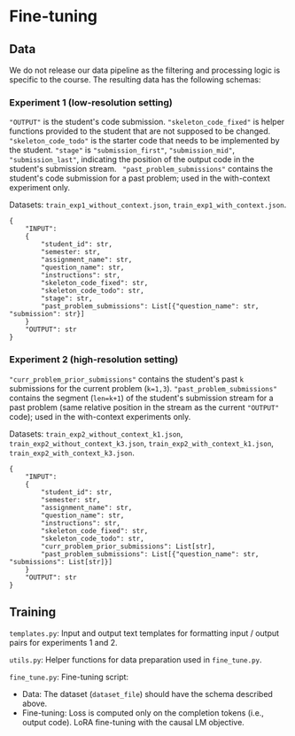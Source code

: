 # Fine-tuning

## Data

We do not release our data pipeline as the filtering and processing logic is specific to the course. The resulting data has the following schemas:

### **Experiment 1** (low-resolution setting)
`"OUTPUT"` is the student's code submission. `"skeleton_code_fixed"` is helper functions provided to the student that are not supposed to be changed. `"skeleton_code_todo"` is the starter code that needs to be implemented by the student. `"stage"` is `"submission_first"`, `"submission_mid"`, `"submission_last"`, indicating the position of the output code in the student's submission stream. ` "past_problem_submissions"` contains the student's code submission for a past problem; used in the with-context experiment only.

Datasets: `train_exp1_without_context.json`, `train_exp1_with_context.json`.
```
{
    "INPUT":
    {
        "student_id": str,
        "semester: str,
        "assignment_name": str,
        "question_name": str,
        "instructions": str,
        "skeleton_code_fixed": str,
        "skeleton_code_todo": str,
        "stage": str,
        "past_problem_submissions": List[{"question_name": str, "submission": str}]
    }
    "OUTPUT": str
}
```

### **Experiment 2** (high-resolution setting)
`"curr_problem_prior_submissions"` contains the student's past `k` submissions for the current problem (`k=1,3`). `"past_problem_submissions"` contains the segment (`len=k+1`) of the student's submission stream for a past problem (same relative position in the stream as the current `"OUTPUT"` code); used in the with-context experiments only.

Datasets: `train_exp2_without_context_k1.json`, `train_exp2_without_context_k3.json`, `train_exp2_with_context_k1.json`, `train_exp2_with_context_k3.json`. 

```
{
    "INPUT":
    {
        "student_id": str,
        "semester: str,
        "assignment_name": str,
        "question_name": str,
        "instructions": str,
        "skeleton_code_fixed": str,
        "skeleton_code_todo": str,
        "curr_problem_prior_submissions": List[str],
        "past_problem_submissions": List[{"question_name": str, "submissions": List[str]}]
    }
    "OUTPUT": str
}
```

## Training

`templates.py`: Input and output text templates for formatting input / output pairs for experiments 1 and 2.

`utils.py`: Helper functions for data preparation used in `fine_tune.py`.

`fine_tune.py`: Fine-tuning script:
- Data: The dataset (`dataset_file`) should have the schema described above.
- Fine-tuning: Loss is computed only on the completion tokens (i.e., output code). LoRA fine-tuning with the causal LM objective.
